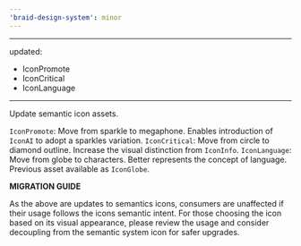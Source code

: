 ```yaml
---
'braid-design-system': minor
---
```


---
updated:
  - IconPromote
  - IconCritical
  - IconLanguage
---

Update semantic icon assets.

`IconPromote`: Move from sparkle to megaphone. Enables introduction of `IconAI` to adopt a sparkles variation.
`IconCritical`: Move from circle to diamond outline. Increase the visual distinction from `IconInfo`.
`IconLanguage`: Move from globe to characters. Better represents the concept of language. Previous asset available as `IconGlobe`.


**MIGRATION GUIDE**

As the above are updates to semantics icons, consumers are unaffected if their usage follows the icons semantic intent.
For those choosing the icon based on its visual appearance, please review the usage and consider decoupling from the semantic system icon for safer upgrades.
